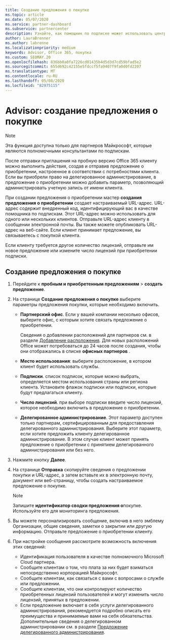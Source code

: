 ```yaml
---
title: Создание предложения о покупке
ms.topic: article
ms.date: 05/07/2020
ms.service: partner-dashboard
ms.subservice: partnercenter
description: Узнайте, как помощник по подписке может использовать центр партнеров для создания предложения о приобретении и настраиваемого URL-адреса для включения в пробные приглашения по Office 365.
author: LauraBrenner
ms.author: labrenne
ms.localizationpriority: medium
keywords: Advisor, Office 365, покупка
ms.custom: SEOMAY.20
ms.openlocfilehash: 836bb0a0fa7226cd01435b4d5d3d7cd59bfad5e2
ms.sourcegitcommit: 655d692c42155e5fdccf5fa9407f9fa0d0fd2207
ms.translationtype: MT
ms.contentlocale: ru-RU
ms.lasthandoff: 05/08/2020
ms.locfileid: "82975115"
---
```

# <a name="advisors-create-a-purchase-offer"></a>Advisor: создание предложения о покупке

> [!NOTE]
> Эта функция доступна только для партнеров Майкрософт, которые являются полномочными консультантами по подпискам.

После отправки приглашения на пробную версию Office 365 клиенту можно выполнить действия, создав и отправив предложение о приобретении, настроенное в соответствии с потребностями клиента. Если вы приобрели право на делегированное администрирование, в предложение о приобретении можно добавить параметр, позволяющий администрировать учетную запись от имени клиента.

При создании предложения о приобретении мастер **создания предложения о приобретении** создает настраиваемый URL-адрес. URL-адрес содержит внедренный код, идентифицирующий вас в качестве помощника по подпискам. Этот URL-адрес можно использовать для одного или нескольких клиентов. Отправьте URL-адрес клиенту в сообщении электронной почты. Вы также можете опубликовать URL-адрес на веб-сайте. Если клиент принимает предложение, вы связываетесь с покупкой клиента.

Если клиенту требуется другое количество лицензий, отправьте им новое предложение или измените число лицензий при приобретении подписки. 

## <a name="to-create-a-purchase-offer"></a>Создание предложения о покупке

1. Перейдите к **пробным и приобретенным предложениям** > **создать предложение**.

2. На странице **Создание предложения о покупке** выберите параметры предложения покупки, которые необходимо включить.

    - **Партнерский офис**. Если у вашей компании несколько офисов, выберите офис, с которым хотите связать предложение о приобретении.

        Сведения о добавлении расположений для партнеров см. в разделе [Добавление расположения](manage-locations.md). Для новых расположений Office может потребоваться до 24 часов после создания, чтобы они отображались в списке **офисных партнеров** .

    - **Место использования**: выберите расположение, в котором клиент будет использовать службы.
    - **Подписки**. список подписок, которые можно выбрать, определяется местом использования страны или региона клиента. Установите флажок подписки или подписки, которые будут предлагаться клиенту.
    - **Число лицензий**. при выборе подписки введите число лицензий, которое необходимо включить в предложение о приобретении.
    - **Делегированное администрирование**. Этот параметр доступен только партнерам, сертифицированным для предоставления делегированного администрирования. Выберите этот параметр, если хотите предложить клиенту делегированное администрирование. В этом случае клиент может принять предложение о приобретении с принятием делегированного администрирования или без него.

3. Нажмите кнопку **Далее**.

4. На странице **Отправка** скопируйте сведения о предложении покупки и URL-адрес, а затем вставьте их в электронную почту, документ или веб-страницу, чтобы создать настраиваемое предложение о покупке.

    > [!NOTE]
    > Запишите **идентификатор сводки предложения о**покупке. Используйте его для мониторинга предложения.

5. Вы можете персонализировать сообщение, включив в него эмблему Организации, общие сведения, заметки о закрытии или другую информацию. Отправьте предложение о приобретении клиенту.

6. При настройке сообщения рассмотрите возможность включения этих сведений:

    - Идентификация пользователя в качестве полномочного Microsoft Cloud партнера.
    - Сообщите клиентам о том, что плата за них будет взиматься непосредственно корпорацией Майкрософт.
    - Сообщите клиентам, как связаться с вами с вопросами о службе или предложении.
    - Сообщите клиентам, что они контролируют количество приобретенных лицензий пользователей и могут изменить число лицензий, принятых в предложении.
    - Если предложение включает в себя услуги делегированного администрирования, рекомендуется подробно описать его преимущества и принимаемые вами на себя обязательства. Дополнительные сведения о делегированном администрировании см. в разделе [Предложение делегированного администрирования](customers_revoke_admin_privileges.md).